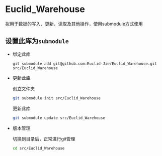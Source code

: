 # Euclid_Warehouse
拟用于数据的写入、更新、读取及其他操作，使用submodule方式使用

## 设置此库为`submodule`

- 绑定此库

    ```base
    git submodule add git@github.com:Euclid-Jie/Euclid_Warehouse.git src/Euclid_Warehouse
    ```

- 更新此库

  创立文件夹

  ```bash
  git submodule init src/Euclid_Warehouse
  ```

  更新此库

  ```bash
  git submodule update src/Euclid_Warehouse
  ```

- 版本管理

  切换到目录后，正常进行git管理

  ```bash
  cd src/Euclid_Warehouse
  ```

  
